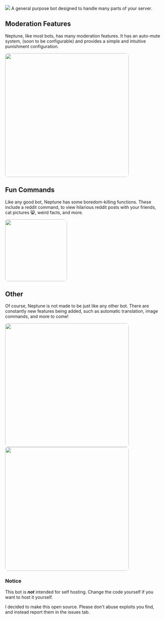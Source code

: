 <img src="https://i.imgur.com/niBtKLY.png" />
A general purpose bot designed to handle many parts of your server.

## Moderation Features
Neptune, like most bots, has many moderation features. It has an auto-mute system, (soon to be configurable) and provides a simple and intuitive punishment configuration.

<img src="https://i.imgur.com/ghX150x.png" style="border-radius: 8px" width=400/><br />

## Fun Commands
Like any good bot, Neptune has some boredom-killing functions. These include a reddit command, to view hilarious reddit posts with your friends, cat pictures 😸, weird facts, and more.

<img src="https://i.imgur.com/LCdK2FC.png" style="border-radius: 8px" width=200>

## Other
Of course, Neptune is not made to be just like any other bot. There are constantly new features being added, such as automatic translation, image commands, and more to come!

<img src="https://i.imgur.com/onqe4cc.png" style="border-radius: 8px" width=400>
<img src="https://i.imgur.com/OYawQwW.png" style="border-radius: 8px" width=400>

### Notice
This bot is ***not*** intended for self hosting. Change the code yourself if you want to host it yourself.

I decided to make this open source. Please don't abuse exploits you find, and instead report them in the issues tab.
